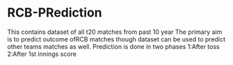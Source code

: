 # RCB-PRediction

This contains dataset of all t20 matches from past 10 year
The primary aim is to predict outcome ofRCB matches though dataset can be used to predict other teams matches as well.
Prediction is done in two phases 1:After toss 2:After 1st innings score
